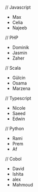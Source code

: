 
// Javascript
   - Max 
   - Celia
   - Najeeb


// PHP 
   - Dominik 
   - Jasmin
   - Zaher



// Scala 

- Gülcin
- Osama
- Marzena



// Typescript
  - Nicole
  - Saeed
  - Edwin



// Python
   - Rami
   - Prem 
   - Af



// Cobol 
- David
- Ishita
- alex 
- Mahmoud

